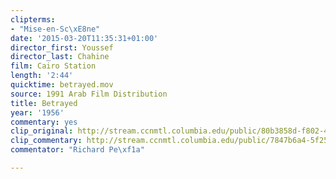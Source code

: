 ```yaml
---
clipterms:
- "Mise-en-Sc\xE8ne"
date: '2015-03-20T11:35:31+01:00'
director_first: Youssef
director_last: Chahine
film: Cairo Station
length: '2:44'
quicktime: betrayed.mov
source: 1991 Arab Film Distribution
title: Betrayed
year: '1956'
commentary: yes
clip_original: http://stream.ccnmtl.columbia.edu/public/80b3858d-f802-429c-a0ac-cbd9d4e2ef1d-068_cairo_FLG-mp4-aac-480w-850kbps-ffmpeg.mp4
clip_commentary: http://stream.ccnmtl.columbia.edu/public/7847b6a4-5f25-4ea8-87e8-e9d3ff56134f-068_cairo_commentary_FLG-mp4-aac-480w-850kbps-ffmpeg.mp4
commentator: "Richard Pe\xf1a"

---
```

